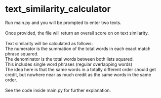# text_similarity_calculator

Run main.py and you will be prompted to enter two texts.
<br/>
<br/>
Once provided, the file will return an overall score on on text similarity.
<br/>
<br/>
Text similarity will be calculated as follows:
<br/>
The numerator is the summation of the total words in each exact match phrase squared.
<br/>
The denominator is the total words between both lists squared.
<br/>
This includes single word phrases (regular overlapping words)
<br/>
The idea here is that the same words in a totally different order should get credit, but nowhere near as much credit as the same words in the same order.
<br/>
<br/>
See the code inside main.py for further explanation.
